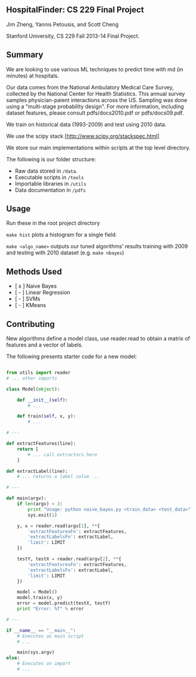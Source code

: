 HospitalFinder: CS 229 Final Project
---

Jim Zheng, Yannis Petousis, and Scott Cheng

Stanford University, CS 229 Fall 2013-14 Final Project. 

Summary
---

We are looking to use various ML techniques to predict time with md (in minutes) at hospitals.

Our data comes from the National Ambulatory Medical Care Survey, collected by the National Center for Health Statistics. This annual survey samples physician-paient interactions across
the US. Sampling was done using a "multi-stage probability design". For more information, including dataset features, please consult pdfs/docs2010.pdf or pdfs/docs09.pdf.

We train on historical data (1993-2009) and test using 2010 data. 

We use the scipy stack [http://www.scipy.org/stackspec.html]

We store our main implementations within scripts at the top level directory.

The following is our folder structure:

- Raw data stored in `/data`.
- Executable scripts in `/tools`
- Importable libraries in `/utils`
- Data documentation in `/pdfs`

Usage
---

Run these in the root project directory

`make hist` plots a histogram for a single field. 

`make <algo_name>` outputs our tuned algorithms' results training with 2009 and testing with 2010 dataset
(e.g. `make nbayes`)

Methods Used 
---

- [ x ] Naive Bayes
- [ - ] Linear Regression
- [ - ] SVMs
- [ - ] KMeans

Contributing
---

New algorithms define a model class, use reader.read to obtain a matrix of features and a vector of labels. 

The following presents starter code for a new model:

```python

from utils import reader
# ... other imports

class Model(object):

	def __init__(self):
		# ...

	def train(self, x, y):
		# ...

# ---

def extractFeatures(line):
	return [
		# ... call extractors here
	]

def extractLabel(line):
	# ... returns a label value ...

# ---

def main(argv):
	if len(argv) < 3:
		print "Usage: python naive_bayes.py <train_data> <test_data>"
		sys.exit(1)

	y, x = reader.read(argv[1], **{
		'extractFeaturesFn': extractFeatures, 
		'extractLabelsFn': extractLabel, 
		'limit': LIMIT
	})

	testY, testX = reader.read(argv[2], **{
		'extractFeaturesFn': extractFeatures, 
		'extractLabelsFn': extractLabel, 
		'limit': LIMIT
	})

	model = Model()
	model.train(x, y)
	error = model.predict(testX, testY)
	print "Error: %f" % error

# ---

if __name__ == "__main__":
	# Executes as main script
	# ...

	main(sys.argv)
else:
	# Executes on import
	# ...

```
